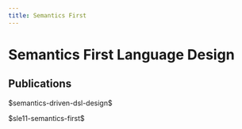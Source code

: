 ```yaml
---
title: Semantics First
---
```


# Semantics First Language Design

## Publications
  
\$semantics-driven-dsl-design\$
  
\$sle11-semantics-first\$
